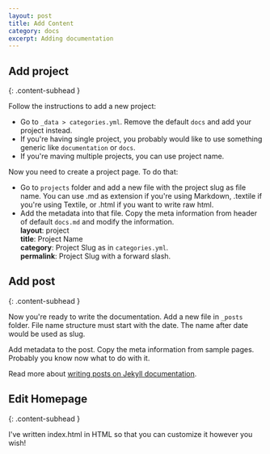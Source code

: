 ```yaml
---
layout: post
title: Add Content
category: docs
excerpt: Adding documentation
---
```


## Add project
{: .content-subhead }

Follow the instructions to add a new project:

* Go to `_data > categories.yml`. Remove the default `docs` and add your project instead.
* If you're having single project, you probably would like to use something generic like `documentation` or `docs`.
* If you're maving multiple projects, you can use project name.

Now you need to create a project page. To do that:

* Go to `projects` folder and add a new file with the project slug as file name. You can use .md as extension if you're using Markdown, .textile if you're using Textile, or .html if you want to write raw html. 
* Add the metadata into that file. Copy the meta information from header of default `docs.md` and modify the information.  
**layout**: project  
**title**: Project Name  
**category**: Project Slug as in `categories.yml`.  
**permalink**: Project Slug with a forward slash.

## Add post
{: .content-subhead }

Now you're ready to write the documentation. Add a new file in `_posts` folder. File name structure must start with the date. The name after date would be used as slug.

Add metadata to the post. Copy the meta information from sample pages. Probably you know now what to do with it.

Read more about [writing posts on Jekyll documentation](http://jekyllrb.com/docs/posts/).

## Edit Homepage
{: .content-subhead }

I've written index.html in HTML so that you can customize it however you wish!
